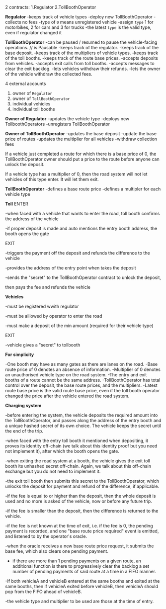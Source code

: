 
2 contracts:
1.Regulator
2.TollBoothOperator

**Regulator**
-keeps track of vehicle types
-deploy new TollBoothOperator
-collects no fees
-type of `0` means unregistered vehicle
-assign `type` 1 for motorbikes, 2 for cars and 3 for trucks
-the latest `type` is the valid type, even if regulator changed it

**TollBoothOperator**
-can be paused / resumed to pause the vehicle-facing operations. // is Pausable
-keeps track of the regulator.
-keeps track of the base deposit.
-keeps track of the multipliers of vehicle types.
-keeps track of the toll booths.
-keeps track of the route base prices.
-accepts deposits from vehicles.
-accepts exit calls from toll booths.
-accepts messages to clear the exit backlog.
-lets vehicles withdraw their refunds.
-lets the owner of the vehicle withdraw the collected fees.

4 external accounts 

1. owner of `Regulator`
2. owner of `TollBoothOperator`
3. individual vehicles
4. individual toll booths

**Owner of Regulator**
-updates the vehicle type
-deploys new TollboothOperators
-unregisters TollBoothOperator

**Owner of TollBoothOperator**
-updates the base deposit
-update the base price of routes
-updates the multiplier for all vehicles
-withdraw collection fees

If a vehicle just completed a route for which there is a base price of 0, the TollBoothOperator owner should put a price to the route before anyone can unlock the deposit.

If a vehicle type has a multiplier of 0, then the road system will not let vehicles of this type enter. It will let them exit.


**TollBoothOperator**
-defines a base route price
-defines a multipler for each vehicle type 

**Toll**
ENTER

-when faced with a vehicle that wants to enter the road, toll booth confirms the
address of the vehicle

-if proper deposit is made and auto mentions the  entry booth address,
the booth opens the gate

EXIT

-triggers the payment off the deposit and refunds the difference to the vehicle

-provides the address of the entry point when takes the deposit

-sends the "secret" to the TollBoothOperator contract to unlock the deposit, 

 then pays the fee and refunds the vehicle



**Vehicles**

-must be registered wwith regulator

-must be alllowed by operator to enter the road

-must make a deposit of the min amount (required for their vehicle type)

EXIT

-vehicle gives a "secret" to tollbooth
 
 
**For simplicity**
 
-One booth may have as many gates as there are lanes on the road.
-Base route price of 0 denotes an absence of information.
-Multiplier of 0 denotes an unauthorised vehicle type on the road system.
-The entry and exit booths of a route cannot be the same address.
-TollBoothOperator has total control over the deposit, the base route prices, and the multipliers.
-Latest route base price is the valid route base price, even if the toll booth operator changed the price after the vehicle entered the road system.

**Charging system**

-before entering the system, the vehicle deposits the required amount into the TollBoothOperator, and passes along the address of the entry booth and a unique hashed secret of its own choice. The vehicle keeps the secret until the end of the trip.

-when faced with the entry toll booth it mentioned when depositing, it proves its identity off-chain (we talk about this identity proof but you need not implement it), after which the booth opens the gate.

-when exiting the road system at a booth, the vehicle gives the exit toll booth its unhashed secret off-chain. Again, we talk about this off-chain exchange but you do not need to implement it.

-the exit toll booth then submits this secret to the TollBoothOperator, which unlocks the deposit for payment and refund of the difference, if applicable.

-if the fee is equal to or higher than the deposit, then the whole deposit is used and no more is asked of the vehicle, now or before any future trip.

-if the fee is smaller than the deposit, then the difference is returned to the vehicle.

-if the fee is not known at the time of exit, i.e. if the fee is 0, the pending payment is recorded, and one "base route price required" event is emitted, and listened to by the operator's oracle.

-when the oracle receives a new base route price request, it submits the base fee, which also clears one pending payment.
- if there are more than 1 pending payments on a given route, an additional function is there to progressively clear the backlog a set number of pending payments of said route at a time in a FIFO manner.

-If both vehicleA and vehicleB entered at the same booths and exited at the same booths, then if vehicleA exited before vehicleB, then vehicleA should pop from the FIFO ahead of vehicleB.

-the vehicle type and multiplier to be used are those at the time of entry.





